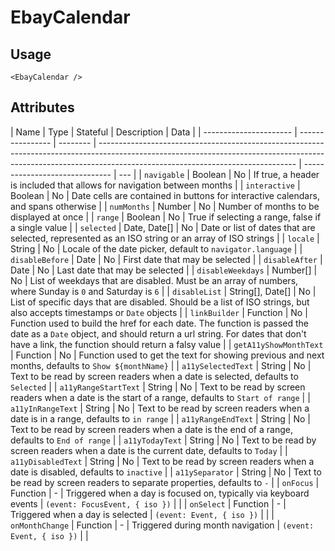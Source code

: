 # EbayCalendar

## Usage

```react
<EbayCalendar />
```

## Attributes

| Name                   | Type             | Stateful | Description                                                                                                                                                                                                   | Data                           |
| ---------------------- | ---------------- | -------- | ------------------------------------------------------------------------------------------------------------------------------------------------------------------------------------------------------------- | ------------------------------ | --- |
| `navigable`            | Boolean          | No       | If true, a header is included that allows for navigation between months                                                                                                                                       |
| `interactive`          | Boolean          | No       | Date cells are contained in buttons for interactive calendars, and spans otherwise                                                                                                                            |
| `numMonths`            | Number           | No       | Number of months to be displayed at once                                                                                                                                                                      |
| `range`                | Boolean          | No       | True if selecting a range, false if a single value                                                                                                                                                            |
| `selected`             | Date, Date[]     | No       | Date or list of dates that are selected, represented as an ISO string or an array of ISO strings                                                                                                              |
| `locale`               | String           | No       | Locale of the date picker, default to `navigator.language`                                                                                                                                                    |
| `disableBefore`        | Date             | No       | First date that may be selected                                                                                                                                                                               |
| `disableAfter`         | Date             | No       | Last date that may be selected                                                                                                                                                                                |
| `disableWeekdays`      | Number[]         | No       | List of weekdays that are disabled. Must be an array of numbers, where Sunday is `0` and Saturday is `6`                                                                                                      |
| `disableList`          | String[], Date[] | No       | List of specific days that are disabled. Should be a list of ISO strings, but also accepts timestamps or `Date` objects                                                                                       |
| `linkBuilder`          | Function         | No       | Function used to build the href for each date. The function is passed the date as a `Date` object, and should return a url string. For dates that don't have a link, the function should return a falsy value |
| `getA11yShowMonthText` | Function         | No       | Function used to get the text for showing previous and next months, defaults to `Show ${monthName}`                                                                                                           |
| `a11ySelectedText`     | String           | No       | Text to be read by screen readers when a date is selected, defaults to `Selected`                                                                                                                             |
| `a11yRangeStartText`   | String           | No       | Text to be read by screen readers when a date is the start of a range, defaults to `Start of range`                                                                                                           |
| `a11yInRangeText`      | String           | No       | Text to be read by screen readers when a date is in a range, defaults to `in range`                                                                                                                           |
| `a11yRangeEndText`     | String           | No       | Text to be read by screen readers when a date is the end of a range, defaults to `End of range`                                                                                                               |
| `a11yTodayText`        | String           | No       | Text to be read by screen readers when a date is the current date, defaults to `Today`                                                                                                                        |
| `a11yDisabledText`     | String           | No       | Text to be read by screen readers when a date is disabled, defaults to `inactive`                                                                                                                             |
| `a11ySeparator`        | String           | No       | Text to be read by screen readers to separate properties, defaults to `-`                                                                                                                                     |
| `onFocus`              | Function         | -        | Triggered when a day is focused on, typically via keyboard events                                                                                                                                             | `(event: FocusEvent, { iso })` |     |
| `onSelect`             | Function         | -        | Triggered when a day is selected                                                                                                                                                                              | `(event: Event, { iso })`      |     |
| `onMonthChange`        | Function         | -        | Triggered during month navigation                                                                                                                                                                             | `(event: Event, { iso })`      |     |
